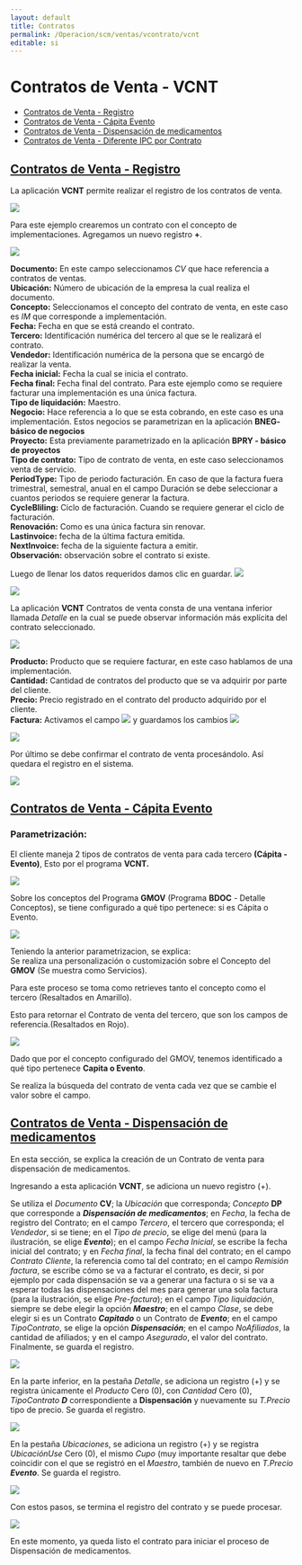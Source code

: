 ```yaml
---
layout: default
title: Contratos
permalink: /Operacion/scm/ventas/vcontrato/vcnt
editable: si
---
```


# Contratos de Venta - VCNT



* [Contratos de Venta - Registro](http://docs.oasiscom.com/Operacion/scm/ventas/vcontrato/vcnt#contratos-de-venta---registro)
* [Contratos de Venta - Cápita Evento](http://docs.oasiscom.com/Operacion/scm/ventas/vcontrato/vcnt#contratos-de-venta---cápita-evento)  
* [Contratos de Venta - Dispensación de medicamentos](http://docs.oasiscom.com/Operacion/scm/ventas/vcontrato/vcnt#contratos-de-venta---dispensación-de-medicamentos)
* [Contratos de Venta - Diferente IPC por Contrato](http://docs.oasiscom.com/Operacion/scm/ventas/vcontrato/vcnt#contratos-de-venta---diferente_ipc_por_contrato)

## [Contratos de Venta - Registro](http://docs.oasiscom.com/Operacion/scm/ventas/vcontrato/vcnt#contratos-de-venta---registro)


La aplicación **VCNT** permite realizar el registro de los contratos de venta. 

![](1.png)

Para este ejemplo crearemos un contrato con el concepto de implementaciones.  Agregamos un nuevo registro **+**.  

![](2.png)

**Documento:** En este campo seleccionamos *CV* que hace referencia a contratos de ventas.  
**Ubicación:** Número de ubicación de la empresa la cual realiza el documento.  
**Concepto:** Seleccionamos el concepto del contrato de venta, en este caso es *IM* que corresponde a implementación.  
**Fecha:** Fecha en que se está creando el contrato.  
**Tercero:** Identificación numérica del tercero al que se le realizará el contrato.   
**Vendedor:** Identificación numérica de la persona que se encargó de realizar la venta.  
**Fecha inicial:** Fecha la cual se inicia el contrato.  
**Fecha final:** Fecha final del contrato. Para este ejemplo como se requiere facturar una implementación es una única factura.  
**Tipo de liquidación:** Maestro.  
**Negocio:** Hace referencia a lo que se esta cobrando, en este caso es una implementación. Estos negocios se parametrizan en la aplicación **BNEG- básico de negocios**  
**Proyecto:** Esta previamente parametrizado en la aplicación **BPRY - básico de proyectos**  
**Tipo de contrato:** Tipo de contrato de venta, en este caso seleccionamos venta de servicio.   
**PeriodType:** Tipo de periodo facturación. En caso de que la factura fuera trimestral, semestral, anual en el campo Duración se debe seleccionar a cuantos periodos se requiere generar la factura.  
**CycleBliling:** Ciclo de facturación. Cuando se requiere generar el ciclo de facturación.  
**Renovación:** Como es una única factura sin renovar.  
**Lastinvoice:** fecha de la última factura emitida.   
**NextInvoice:** fecha de la siguiente factura a emitir.   
**Observación:** observación sobre el contrato si existe.   


Luego de llenar los datos requeridos damos clic en guardar. ![](guardar.png)

![](3.png)

La aplicación **VCNT** Contratos de venta consta de una ventana inferior llamada _Detalle_ en la cual se puede observar información más explícita del contrato seleccionado.

![](4.png)

**Producto:** Producto que se requiere facturar, en este caso hablamos de una implementación.  
**Cantidad:** Cantidad de contratos del producto que se va adquirir por parte del cliente.  
**Precio:** Precio registrado en el contrato del producto adquirido por el cliente.  
**Factura:** Activamos el campo ![](fag.png) y guardamos los cambios ![](guardar1.png)  

![](5.png)

Por último se debe confirmar el contrato de venta procesándolo. Así quedara el registro en el sistema.  

![](6.png)



## [Contratos de Venta - Cápita Evento](http://docs.oasiscom.com/Operacion/scm/ventas/vcontrato/vcnt#contratos-de-venta---cápita-evento)


### Parametrización:  

El cliente maneja 2 tipos de contratos de venta para cada tercero **(Cápita - Evento)**, Esto por el programa **VCNT.**  

![](vcnt11.png)  

Sobre los conceptos del Programa **GMOV** (Programa **BDOC** - Detalle Conceptos), se tiene configurado a qué tipo pertenece: si es Cápita o Evento.  

![](vcnt12.png)  

Teniendo la anterior parametrizacion, se explica:  
Se realiza una personalización o customización sobre el Concepto del **GMOV** (Se muestra como Servicios).  

Para este proceso se toma como retrieves tanto el concepto como el tercero (Resaltados en Amarillo).  

Esto para retornar el Contrato de venta del tercero, que son los campos de referencia.(Resaltados en Rojo).  

![](vcnt13.png)  

Dado que por el concepto configurado del GMOV, tenemos identificado a qué tipo pertenece **Capita o Evento**.

Se realiza la búsqueda del contrato de venta cada vez que se cambie el valor sobre el campo.  


## [Contratos de Venta - Dispensación de medicamentos](http://docs.oasiscom.com/Operacion/scm/ventas/vcontrato/vcnt#contratos-de-venta---dispensación-de-medicamentos)  

En esta sección, se explica la creación de un Contrato de venta para dispensación de medicamentos.  

Ingresando a esta aplicación **VCNT**, se adiciona un nuevo registro (+).  

Se utiliza el _Documento_ **CV**; la _Ubicación_ que corresponda; _Concepto_ **DP** que corresponde a _**Dispensación de medicamentos**_; en _Fecha_, la fecha de registro del Contrato; en el campo _Tercero_, el tercero que corresponda; el _Vendedor_, si se tiene; en el _Tipo de precio_, se elige del menú (para la ilustración, se elige _**Evento**_); en el campo _Fecha Inicial_, se escribe la fecha inicial del contrato; y en _Fecha final_, la fecha final del contrato; en el campo _Contrato Cliente_, la referencia como tal del contrato; en el campo _Remisión factura_, se escribe cómo se va a facturar el contrato, es decir, si por ejemplo por cada dispensación se va a generar una factura o si se va a esperar todas las dispensaciones del mes para generar una sola factura (para la ilustración, se elige _Pre-factura_); en el campo _Tipo liquidación_, siempre se debe elegir la opción _**Maestro**_; en el campo _Clase_, se debe elegir si es un Contrato **_Capitado_** o un Contrato de _**Evento**_; en el campo _TipoContrato_, se elige la opción _**Dispensación**_; en el campo _NoAfiliados_, la cantidad de afiliados; y en el campo _Asegurado_, el valor del contrato.  Finalmente, se guarda el registro.  

![](vcnt14.png)  

En la parte inferior, en la pestaña _Detalle_, se adiciona un registro (+) y se registra únicamente el _Producto_ Cero (0), con _Cantidad_ Cero (0), _TipoContrato_ _**D**_ correspondiente a **Dispensación** y nuevamente su _T.Precio_ tipo de precio.  Se guarda el registro.  

![](vcnt15.png)   

En la pestaña _Ubicaciones_, se adiciona un registro (+) y se registra _UbicaciónUse_ Cero (0), el mismo _Cupo_ (muy importante resaltar que debe coincidir con el que se registró en el _Maestro_, también de nuevo en _T.Precio_ _**Evento**_.  Se guarda el registro.  

![](vcnt16.png)  

Con estos pasos, se termina el registro del contrato y se puede procesar.   

![](vcnt17.png)   

En este momento, ya queda listo el contrato para iniciar el proceso de Dispensación de medicamentos. 




